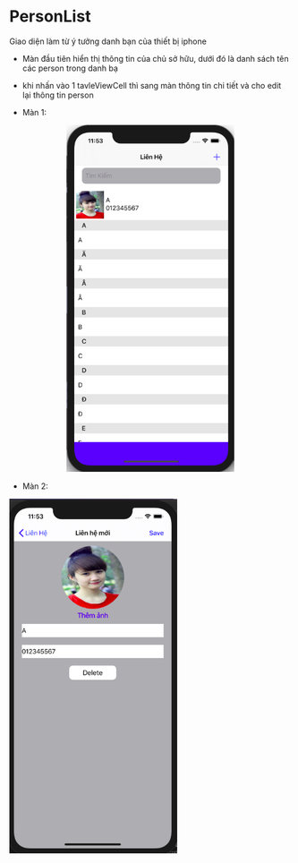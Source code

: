 # PersonList

Giao diện làm từ ý tưởng danh bạn của thiết bị iphone

 - Màn đầu tiên hiển thị thông tin của chủ sở hữu, dưới đó là danh sách tên các person trong danh bạ
 - khi nhấn vào 1 tavleViewCell thì sang màn thông tin chi tiết và cho edit lại thông tin person
 
 - Màn 1:
 <p align="center">
 <img src="Man01.png"  width=300/>
 </p>

- Màn 2:
<p align="center.png">
<img src="Man02.png"  width=300/>
</p>

